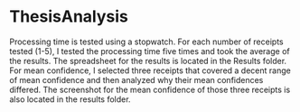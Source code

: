 # ThesisAnalysis
Processing time is tested using a stopwatch. For each number of receipts tested (1-5), I tested the processing time five times and took the average of the results. The spreadsheet for the results is located in the Results folder. For mean confidence, I selected three receipts that covered a decent range of mean confidence and then analyzed why their mean confidences differed. The screenshot for the mean confidence of those three receipts is also located in the results folder.
